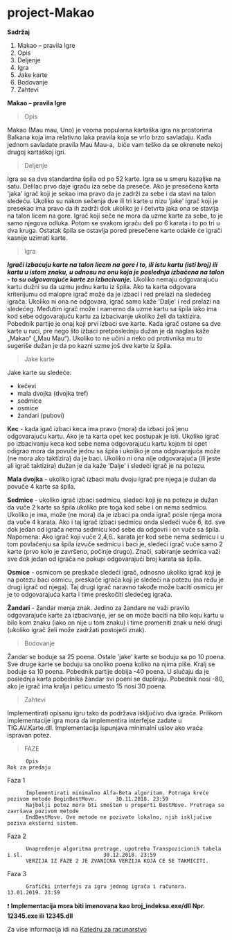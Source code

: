 # project-Makao

**Sadržaj**
  1. Makao – pravila Igre	
  2. Opis	
  3. Deljenje	
  4. Igra	
  5. Jake karte	
  6. Bodovanje	
  7. Zahtevi	
  
**Makao – pravila Igre**
> Opis

  Makao (Mau mau, Uno) je veoma popularna kartaška igra na prostorima Balkana koja ima relativno laka pravila koja se vrlo            brzo savladaju. Kada jednom savladate pravila Mau Mau-a,  biće vam teško da se okrenete nekoj drugoj kartaškoj igri.

> Deljenje
 
  Igra se sa dva standardna špila od po 52 karte. Igra se u smeru kazaljke na satu. Delilac prvo daje igraču iza sebe da preseče. Ako je presečena karta 'jaka' igrač koji je sekao ima pravo da je zadrži za sebe i da stavi na talon sledeću. Ukoliko su nakon sečenja dve ili tri karte u nizu 'jake' igrač koji je presekao ima pravo da ih zadrži dok ukoliko je i četvrta jaka ona se stavlja na talon licem na gore. Igrač koji seče ne mora da uzme karte za sebe, to je samo njegova odluka. Potom se svakom igraču deli po 6 karata i to po tri u dva kruga. Ostatak špila se ostavlja pored presečene karte odakle će igrači kasnije uzimati karte.

> Igra

  **_Igrači izbacuju karte na talon licem na gore i to, ili istu kartu (isti broj) ili kartu u istom znaku, u odnosu na onu koja je poslednja izbačena na talon - to su odgovarajuće karte za izbacivanje._** Ukoliko nemaju odgovarajuću kartu dužni su da uzmu jednu kartu iz špila. Ako ta karta odgovara kriterijumu od malopre igrač može da je izbaci i red prelazi na sledećeg igrača. Ukoliko ni ona ne odgovara, igrač samo kaže 'Dalje' i red prelazi na sledećeg. Međutim igrač može i namerno da uzme kartu sa špila iako ima kod sebe odgovarajuću kartu za izbacivanje ukoliko želi da taktizira. Pobednik partije je onaj koji prvi izbaci sve karte. Kada igrač ostane sa dve karte u ruci, pre nego što izbaci pretposlednju dužan je da naglas kaže „Makao“ („Mau Mau“). Ukoliko to ne učini a neko od protivnika mu to sugeriše dužan je da po kazni uzme još dve karte iz špila.

> Jake karte

  Jake karte su sledeće:
  - kečevi
  - mala dvojka (dvojka tref)
  - sedmice
  - osmice
  - žandari (pubovi)
  
**Kec** - kada igač izbaci keca ima pravo (mora) da izbaci još jenu odgovarajuću kartu. Ako je ta karta opet kec postupak je isti. Ukoliko igrač po izbacivanju keca kod sebe nema odgovarajuću kartu kojom bi opet odigrao mora da povuče jednu sa špila i ukoliko je ona odgovarajuća može (ne mora ako taktizira) da je baci. Ukoliko ni ona nije odgovarajuća (ili jeste ali igrač taktizira) dužan je da kaže 'Dalje' i sledeći igrač je na potezu.

**Mala dvojka** - ukoliko igrač izbaci malu dvoju igrač pre njega je dužan da povuče 4 karte sa špila.

**Sedmice** - ukoliko igrač izbaci sedmicu, sledeći koji je na potezu je dužan da vuče 2 karte sa špila ukoliko pre toga kod sebe i on nema sedmicu. Ukoliko je ima, može (ne mora) da je izbaci pa onda igrač posle njega mora da vuče 4 karata. Ako i taj igrač izbaci sedmicu onda sledeći vuče 6, itd. sve dok jedan od igrača nema sedmicu kod sebe da odgovri i on vuče sa špila. Napomena: Ako igrač koji vuče 2,4,6.. karata jer kod sebe nema sedmicu i u tom povlačenju sa špila izvuče sedmicu i baci je, sledeći igrač vuče samo 2 karte (prvo kolo je završeno, počinje drugo). Znači, sabiranje sedmica važi sve dok jedan od igrača ne pokupi odgovarajući broj karata sa špila.

**Osmice** - osmicom se preskače sledeći igrač, odnosno ukoliko igrač koji je na potezu baci osmicu, preskače igrača koji je sledeći na potezu (na redu je drugi igrač od njega). Taj drugi igrač naravno takođe može baciti osmicu jer je to odgovarajuća karta i time preskočiti sledećeg igrača.

**Žandari** - žandar menja znak. Jedino za žandare ne važi pravilo odgovarajuće karte za izbacivanje, jer se on može baciti na bilo koju kartu u bilo kom znaku (iako on nije u tom znaku) i time promeniti znak u neki drugi (ukoliko igrač želi može zadržati postojeći znak).

> Bodovanje

  Žandar se boduje sa 25 poena. Ostale 'jake' karte se boduju sa po 10 poena. Sve druge karte se boduju sa onoliko poena koliko na njima piše. Kralj se boduje sa 10 poena. Pobednik partije dobija -40 poena. U slučaju da je poslednja karta pobednika žandar svi poeni se dupliraju. Pobednik nosi -80, ako je igrač ima kralja i peticu umesto 15 nosi 30 poena.

> Zahtevi

  Implementirati opisanu igru tako da podržava isključivo dva igrača. Prilikom implementacije igra mora da implementira interfejse zadate u TIG.AV.Karte.dll. Implementacija ispunjava minimalni uslov ako vraća ispravan potez.
  



  
  > FAZE

          Opis                                                                                           Rok za predaju

Faza 1 

          Implementirati minimalno Alfa-Beta algoritam. Potraga kreće pozivom metode BeginBestMove.      30.11.2018. 23:59
          Najbolji potez mora bti smešten u properti BestMove. Pretraga se završava pozivom metode 
          EndBestMove. Ove metode ne pozivate lokalno, njih isključivo poziva eksterni sistem.

Faza 2 

          Unapređenje algoritma pretrage, upotreba Transpozicionih tabela i sl.                          30.12.2018. 23:59
          VERZIJA IZ FAZE 2 JE ZVANICNA VERZIJA KOJA CE SE TAKMICITI.
          
Faza 3 

          Grafički interfejs za igru jednog igrača i računara.                                           13.01.2019. 23:59
          
          
:exclamation: **Implementacija mora biti imenovana kao broj_indeksa.exe/dll
Npr. 12345.exe ili 12345.dll**

Za vise informacija idi na [Katedru za racunarstvo](https://cs.elfak.ni.ac.rs/nastava/course/view.php?id=110)
